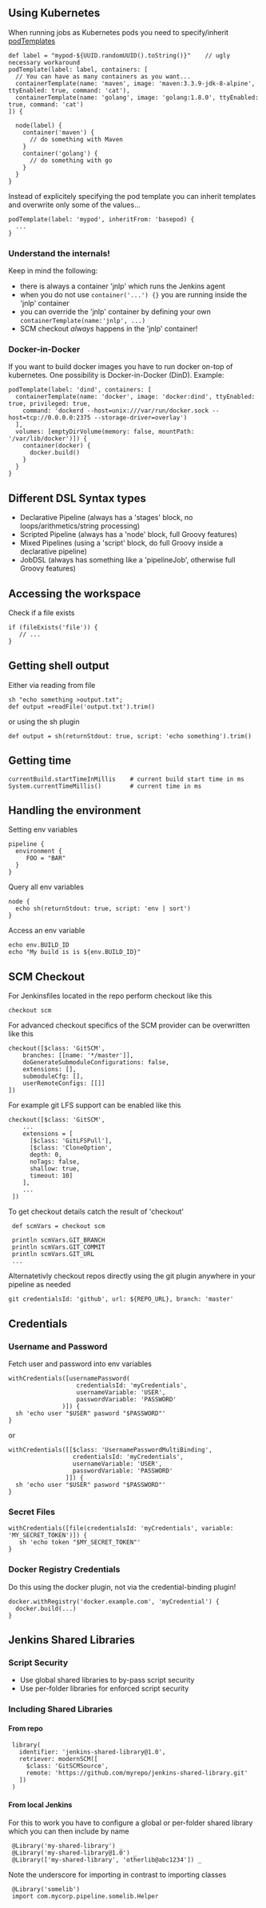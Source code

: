## Using Kubernetes

When running jobs as Kubernetes pods you need to specify/inherit [podTemplates](https://github.com/jenkinsci/kubernetes-plugin)

    def label = "mypod-${UUID.randomUUID().toString()}"    // ugly necessary workaround
    podTemplate(label: label, containers: [
      // You can have as many containers as you want...
      containerTemplate(name: 'maven', image: 'maven:3.3.9-jdk-8-alpine', ttyEnabled: true, command: 'cat'),
      containerTemplate(name: 'golang', image: 'golang:1.8.0', ttyEnabled: true, command: 'cat')
    ]) {

      node(label) {
        container('maven') {
          // do something with Maven
        }
        container('golang') {
          // do something with go
        }
      }
    }

Instead of explicitely specifying the pod template you can inherit templates and overwrite only some of the
values...

    podTemplate(label: 'mypod', inheritFrom: 'basepod) {
      ...
    }

### Understand the internals!

Keep in mind the following:

- there is always a container 'jnlp' which runs the Jenkins agent
- when you do not use `container('...') {}` you are running inside the 'jnlp' container
- you can override the 'jnlp' container by defining your own `containerTemplate(name:'jnlp', ...)`
- SCM checkout *always* happens in the 'jnlp' container!

### Docker-in-Docker

If you want to build docker images you have to run docker on-top of kubernetes. One possibility is Docker-in-Docker (DinD). Example:

    podTemplate(label: 'dind', containers: [
      containerTemplate(name: 'docker', image: 'docker:dind', ttyEnabled: true, privileged: true,
        command: 'dockerd --host=unix:///var/run/docker.sock --host=tcp://0.0.0.0:2375 --storage-driver=overlay')
      ],
      volumes: [emptyDirVolume(memory: false, mountPath: '/var/lib/docker')]) {
        container(docker) {
          docker.build()
        }
      }
    }

## Different DSL Syntax types

- Declarative Pipeline (always has a 'stages' block, no loops/arithmetics/string processing)
- Scripted Pipeline (always has a 'node' block, full Groovy features)
- Mixed Pipelines (using a 'script' block, do full Groovy inside a declarative pipeline)
- JobDSL (always has something like a 'pipelineJob', otherwise full Groovy features) 

## Accessing the workspace

Check if a file exists

    if (fileExists('file')) {
       // ...
    }

## Getting shell output

Either via reading from file

    sh "echo something >output.txt";
    def output =readFile('output.txt').trim()

or using the sh plugin

    def output = sh(returnStdout: true, script: 'echo something').trim()

## Getting time

    currentBuild.startTimeInMillis    # current build start time in ms
    System.currentTimeMillis()        # current time in ms

## Handling the environment

Setting env variables

    pipeline {
      environment {
         FOO = "BAR"
      }
    }

Query all env variables

    node {
      echo sh(returnStdout: true, script: 'env | sort')
    }

Access an env variable

    echo env.BUILD_ID
    echo "My build is is ${env.BUILD_ID}"

## SCM Checkout

For Jenkinsfiles located in the repo perform checkout like this

    checkout scm

For advanced checkout specifics of the SCM provider can be overwritten like this

    checkout([$class: 'GitSCM', 
        branches: [[name: '*/master']], 
        doGenerateSubmoduleConfigurations: false, 
        extensions: [], 
        submoduleCfg: [], 
        userRemoteConfigs: [[]]
    ])

For example git LFS support can be enabled like this

    checkout([$class: 'GitSCM', 
        ...
        extensions = [
          [$class: 'GitLFSPull'],
          [$class: 'CloneOption',
          depth: 0,
          noTags: false,
          shallow: true,
          timeout: 10]
        ],
        ...
     ])

To get checkout details catch the result of 'checkout'

     def scmVars = checkout scm
     
     println scmVars.GIT_BRANCH
     println scmVars.GIT_COMMIT
     println scmVars.GIT_URL
     ...

Alternatetivly checkout repos directly using the git plugin anywhere in your pipeline as needed

    git credentialsId: 'github', url: ${REPO_URL}, branch: 'master'

## Credentials

### Username and Password

Fetch user and password into env variables

    withCredentials([usernamePassword(
                       credentialsId: 'myCredentials',
                       usernameVariable: 'USER',
                       passwordVariable: 'PASSWORD'
                   )]) {
      sh 'echo user "$USER" pasword "$PASSWORD"'
    }
 
 or
 
    withCredentials([[$class: 'UsernamePasswordMultiBinding',
                      credentialsId: 'myCredentials', 
                      usernameVariable: 'USER', 
                      passwordVariable: 'PASSWORD'
                    ]]) {
      sh 'echo user "$USER" pasword "$PASSWORD"'
    }
    
### Secret Files

    withCredentials([file(credentialsId: 'myCredentials', variable: 'MY_SECRET_TOKEN')]) {
       sh 'echo token "$MY_SECRET_TOKEN"'
    }
    
### Docker Registry Credentials

Do this using the docker plugin, not via the credential-binding plugin!

    docker.withRegistry('docker.example.com', 'myCredential') {
      docker.build(...)
    }

## Jenkins Shared Libraries

### Script Security

- Use global shared libraries to by-pass script security
- Use per-folder libraries for enforced script security

### Including Shared Libraries

#### From repo

     library(
       identifier: 'jenkins-shared-library@1.0',
       retriever: modernSCM([
         $class: 'GitSCMSource',
         remote: 'https://github.com/myrepo/jenkins-shared-library.git'
       ])
     )

#### From local Jenkins

For this to work you have to configure a global or per-folder shared library which you can then include by name

     @Library('my-shared-library') _
     @Library('my-shared-library@1.0') _
     @Library(['my-shared-library', 'otherlib@abc1234']) _

Note the underscore for importing in contrast to importing classes

     @Library('somelib')
     import com.mycorp.pipeline.somelib.Helper
